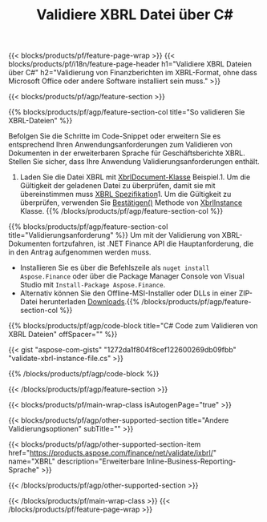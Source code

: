 ﻿---
title: Validiere XBRL Datei über C#
description: Beispielcode für die Dateivalidierung XBRL. Verwenden Sie API-Beispielcode, um Batch-XBRL-Dateien in .NET-basierten Anwendungen zu validieren. 
url: /de/net/validate/xbrl/
family: finance
platformtag: net
feature: validate
informat: XBRL
outformat: 
otherformats: 
---
{{< blocks/products/pf/feature-page-wrap >}}
{{< blocks/products/pf/i18n/feature-page-header h1="Validiere XBRL Dateien über C#" h2="Validierung von Finanzberichten im XBRL-Format, ohne dass Microsoft Office oder andere Software installiert sein muss." >}}

{{< blocks/products/pf/agp/feature-section >}}

{{% blocks/products/pf/agp/feature-section-col title="So validieren Sie XBRL-Dateien" %}}

Befolgen Sie die Schritte im Code-Snippet oder erweitern Sie es entsprechend Ihren Anwendungsanforderungen zum Validieren von Dokumenten in der erweiterbaren Sprache für Geschäftsberichte XBRL. Stellen Sie sicher, dass Ihre Anwendung Validierungsanforderungen enthält.

1. Laden Sie die Datei XBRL mit [XbrlDocument-Klasse](https://apireference.aspose.com/finance/net/aspose.finance.xbrl/xbrldocument) Beispiel.1. Um die Gültigkeit der geladenen Datei zu überprüfen, damit sie mit übereinstimmen muss [XBRL Spezifikation](http://www.xbrl.org/specification/inlinexbrl-part1/rec-2013-11-18/inlinexbrl-part1-rec-2013-11-18.html)1. Um die Gültigkeit zu überprüfen, verwenden Sie [Bestätigen()](https://apireference.aspose.com/finance/net/aspose.finance.xbrl/xbrlinstance/methods/validate) Methode von [XbrlInstance](https://apireference.aspose.com/finance/net/aspose.finance.xbrl/xbrlinstance) Klasse.
{{% /blocks/products/pf/agp/feature-section-col %}}

{{% blocks/products/pf/agp/feature-section-col title="Validierungsanforderung" %}}
Um mit der Validierung von XBRL-Dokumenten fortzufahren, ist .NET Finance API die Hauptanforderung, die in den Antrag aufgenommen werden muss. 
- Installieren Sie es über die Befehlszeile als ```nuget install Aspose.Finance``` oder über die Package Manager Console von Visual Studio mit ```Install-Package Aspose.Finance```.
- Alternativ können Sie den Offline-MSI-Installer oder DLLs in einer ZIP-Datei herunterladen [Downloads](https://downloads.aspose.com/finance/net).{{% /blocks/products/pf/agp/feature-section-col %}}

{{% blocks/products/pf/agp/code-block title="C# Code zum Validieren von XBRL Dateien" offSpacer="" %}}

{{< gist "aspose-com-gists" "1272da1f804f8cef122600269db09fbb" "validate-xbrl-instance-file.cs" >}}

{{% /blocks/products/pf/agp/code-block %}}

{{< /blocks/products/pf/agp/feature-section >}}

{{< blocks/products/pf/main-wrap-class isAutogenPage="true" >}}

{{< blocks/products/pf/agp/other-supported-section title="Andere Validierungsoptionen" subTitle="" >}}

{{< blocks/products/pf/agp/other-supported-section-item href="https://products.aspose.com/finance/net/validate/ixbrl/" name="XBRL" description="Erweiterbare Inline-Business-Reporting-Sprache" >}}

{{< /blocks/products/pf/agp/other-supported-section >}}

{{< /blocks/products/pf/main-wrap-class >}}
{{< /blocks/products/pf/feature-page-wrap >}}